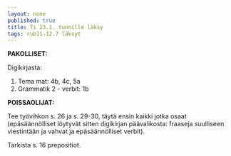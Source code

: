 ```yaml
---
layout: none
published: true
title: Ti 23.1. tunnille läksy
tags: rub11-12.7 läksyt
---
```

**PAKOLLISET:**

Digikirjasta:

1. Tema mat: 4b, 4c, 5a
2. Grammatik 2 - verbit: 1b

**POISSAOLIJAT:**

Tee työvihkon s. 26 ja s. 29-30, täytä ensin kaikki jotka osaat (epäsäännölliset löytyvät sitten digikirjan päävalikosta: fraaseja suulliseen viestintään ja vahvat ja epäsäännölliset verbit).

Tarkista s. 16 prepositiot.